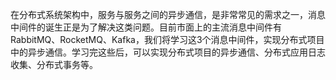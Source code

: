 在分布式系统架构中，服务与服务之间的异步通信，是非常常见的需求之一，消息中间件的诞生正是为了解决这类问题。目前市面上的主流消息中间件有RabbitMQ、RocketMQ、Kafka，我们将学习这3个消息中间件，实现分布式项目中的异步通信。学习完这些后，可以实现分布式项目的异步通信、分布式应用日志收集、分布式事务等。
